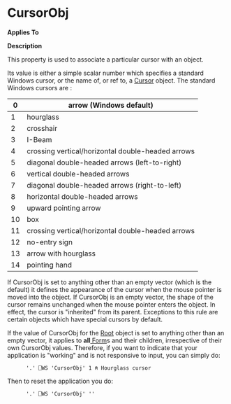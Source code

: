 




<h1 class="heading"><span class="name">CursorObj</span></h1>

**Applies To**


**Description**


This property is used to associate a particular cursor with an object.




Its
value is either a simple scalar number which specifies a standard Windows
cursor, or the name of, or ref to, a [Cursor](./cursor.md) object. The standard Windows cursors are :


| 0 | arrow (Windows default) |
| --- | ---  |
| 1 | hourglass |
| 2 | crosshair |
| 3 | I-Beam |
| 4 | crossing vertical/horizontal double-headed arrows |
| 5 | diagonal double-headed arrows (left-to-right) |
| 6 | vertical double-headed arrows |
| 7 | diagonal double-headed arrows (right-to-left) |
| 8 | horizontal double-headed arrows |
| 9 | upward pointing arrow |
| 10 | box |
| 11 | crossing vertical/horizontal double-headed arrows |
| 12 | no-entry sign |
| 13 | arrow with hourglass |
| 14 | pointing hand |



If CursorObj is set to anything other than an empty vector (which is the
default) it defines the appearance of the cursor when the mouse pointer is moved
into the object. If CursorObj is an empty vector, the shape of the cursor
remains unchanged when the mouse pointer enters the object. In effect, the
cursor is "inherited" from its parent. Exceptions to this rule are
certain objects which have special cursors by default.



If the value of CursorObj for the [Root](./root.md) object
is set to anything other than an empty vector, it applies to **all**[ Form](./form.md)s
and their children, irrespective of their own CursorObj values. Therefore, if
you want to indicate that your application is "working" and is not
responsive to input, you can simply do:
```apl
      '.' ⎕WS 'CursorObj' 1 ⍝ Hourglass cursor
```


Then to reset the application you do:
```apl
      '.' ⎕WS 'CursorObj' ''
```



